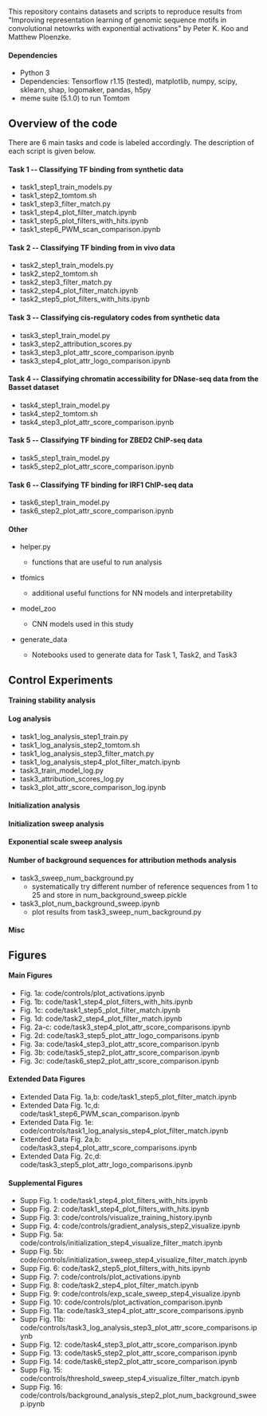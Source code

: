 This repository contains datasets and scripts to reproduce results from "Improving representation learning of genomic sequence motifs in convolutional netowrks with exponential activations" by Peter K. Koo and Matthew Ploenzke.


#### Dependencies
* Python 3
* Dependencies: Tensorflow r1.15 (tested), matplotlib, numpy, scipy, sklearn, shap, logomaker, pandas, h5py
* meme suite (5.1.0) to run Tomtom


## Overview of the code

There are 6 main tasks and code is labeled accordingly. The description of each script is given below.

#### Task 1 -- Classifying TF binding from synthetic data
* task1_step1_train_models.py
* task1_step2_tomtom.sh
* task1_step3_filter_match.py
* task1_step4_plot_filter_match.ipynb
* task1_step5_plot_filters_with_hits.ipynb
* task1_step6_PWM_scan_comparison.ipynb


#### Task 2 -- Classifying TF binding from in vivo data
* task2_step1_train_models.py
* task2_step2_tomtom.sh
* task2_step3_filter_match.py
* task2_step4_plot_filter_match.ipynb
* task2_step5_plot_filters_with_hits.ipynb


#### Task 3 -- Classifying cis-regulatory codes from synthetic data
* task3_step1_train_model.py
* task3_step2_attribution_scores.py
* task3_step3_plot_attr_score_comparison.ipynb
* task3_step4_plot_attr_logo_comparison.ipynb


#### Task 4 -- Classifying chromatin accessibility for DNase-seq data from the Basset dataset
* task4_step1_train_model.py
* task4_step2_tomtom.sh
* task4_step3_plot_attr_score_comparison.ipynb

#### Task 5 -- Classifying TF binding for ZBED2 ChIP-seq data  
* task5_step1_train_model.py
* task5_step2_plot_attr_score_comparison.ipynb


#### Task 6 -- Classifying TF binding for IRF1 ChIP-seq data 
* task6_step1_train_model.py
* task6_step2_plot_attr_score_comparison.ipynb


#### Other
* helper.py
	* functions that are useful to run analysis
* tfomics
	* additional useful functions for NN models and interpretability
* model_zoo
	* CNN models used in this study

* generate_data
	* Notebooks used to generate data for Task 1, Task2, and Task3
	

## Control Experiments


#### Training stability analysis


#### Log analysis
* task1_log_analysis_step1_train.py
* task1_log_analysis_step2_tomtom.sh
* task1_log_analysis_step3_filter_match.py
* task1_log_analysis_step4_plot_filter_match.ipynb
* task3_train_model_log.py
* task3_attribution_scores_log.py
* task3_plot_attr_score_comparison_log.ipynb

#### Initialization analysis


#### Initialization sweep analysis


#### Exponential scale sweep analysis

#### Number of background sequences for attribution methods analysis

* task3_sweep_num_background.py
	* systematically try different number of reference sequences from 1 to 25 and store in num_background_sweep.pickle
* task3_plot_num_background_sweep.ipynb
	* plot results from task3_sweep_num_background.py


#### Misc



## Figures

#### Main Figures
- Fig. 1a: code/controls/plot_activations.ipynb
- Fig. 1b: code/task1_step4_plot_filters_with_hits.ipynb
- Fig. 1c: code/task1_step5_plot_filter_match.ipynb
- Fig. 1d: code/task2_step4_plot_filter_match.ipynb
- Fig. 2a-c: code/task3_step4_plot_attr_score_comparisons.ipynb
- Fig. 2d: code/task3_step5_plot_attr_logo_comparisons.ipynb
- Fig. 3a: code/task4_step3_plot_attr_score_comparison.ipynb
- Fig. 3b: code/task5_step2_plot_attr_score_comparison.ipynb
- Fig. 3c: code/task6_step2_plot_attr_score_comparison.ipynb

#### Extended Data Figures
- Extended Data Fig. 1a,b: code/task1_step5_plot_filter_match.ipynb
- Extended Data Fig. 1c,d: code/task1_step6_PWM_scan_comparison.ipynb
- Extended Data Fig. 1e: code/controls/task1_log_analysis_step4_plot_filter_match.ipynb
- Extended Data Fig. 2a,b: code/task3_step4_plot_attr_score_comparisons.ipynb 
- Extended Data Fig. 2c,d: code/task3_step5_plot_attr_logo_comparisons.ipynb

#### Supplemental Figures
- Supp Fig. 1: code/task1_step4_plot_filters_with_hits.ipynb
- Supp Fig. 2: code/task1_step4_plot_filters_with_hits.ipynb
- Supp Fig. 3: code/controls/visualize_training_history.ipynb
- Supp Fig. 4: code/controls/gradient_analysis_step2_visualize.ipynb
- Supp Fig. 5a: code/controls/initialization_step4_visualize_filter_match.ipynb
- Supp Fig. 5b: code/controls/initialization_sweep_step4_visualize_filter_match.ipynb
- Supp Fig. 6: code/task2_step5_plot_filters_with_hits.ipynb
- Supp Fig. 7: code/controls/plot_activations.ipynb
- Supp Fig. 8: code/task2_step4_plot_filter_match.ipynb
- Supp Fig. 9: code/controls/exp_scale_sweep_step4_visualize.ipynb
- Supp Fig. 10: code/controls/plot_activation_comparison.ipynb
- Supp Fig. 11a: code/task3_step4_plot_attr_score_comparisons.ipynb
- Supp Fig. 11b: code/controls/task3_log_analysis_step3_plot_attr_score_comparisons.ipynb
- Supp Fig. 12: code/task4_step3_plot_attr_score_comparison.ipynb
- Supp Fig. 13: code/task5_step2_plot_attr_score_comparison.ipynb
- Supp Fig. 14: code/task6_step2_plot_attr_score_comparison.ipynb
- Supp Fig. 15: code/controls/threshold_sweep_step4_visualize_filter_match.ipynb
- Supp Fig. 16: code/controls/background_analysis_step2_plot_num_background_sweep.ipynb




